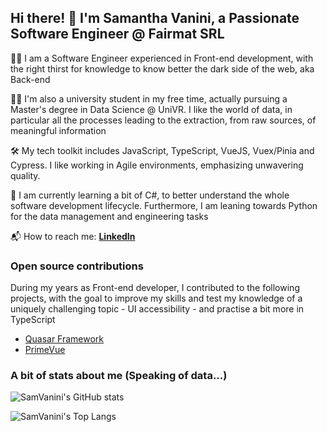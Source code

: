 ## Hi there! 👋 I'm Samantha Vanini, a Passionate Software Engineer @ Fairmat SRL

🧑‍💻 I am a Software Engineer experienced in Front-end development, with the right thirst for knowledge to know better the dark side of the web, aka Back-end

🧑‍🎓 I'm also a university student in my free time, actually pursuing a Master's degree in Data Science @ UniVR. I like the world of data, in particular all the processes leading to the extraction, from raw sources, of meaningful information

🛠️ My tech toolkit includes JavaScript, TypeScript, VueJS, Vuex/Pinia and Cypress. I like working in Agile environments, emphasizing unwavering quality.

🌱 I am currently learning a bit of C#, to better understand the whole software development lifecycle. Furthermore, I am leaning towards Python for the data management and engineering tasks

📬 How to reach me: **[LinkedIn](https://www.linkedin.com/in/samantha-vanini/)**

### Open source contributions

During my years as Front-end developer, I contributed to the following projects, with the goal to improve my skills and test my knowledge of a uniquely challenging topic - UI accessibility - and practise a bit more in TypeScript

- [Quasar Framework](https://github.com/quasarframework/quasar)
- [PrimeVue](https://github.com/primefaces/primevue)

### A bit of stats about me (Speaking of data...)

![SamVanini's GitHub stats](https://github-readme-stats.vercel.app/api?username=SamVanini&show=prs_merged,prs_merged_percentage&show_icons=true&hide_border=true&theme=chartreuse-dark&include_all_commits=true&hide_rank=true)

![SamVanini's Top Langs](https://github-readme-stats.vercel.app/api/top-langs/?username=SamVanini&layout=compact&hide=c&theme=chartreuse-dark)

<!--
**SamVanini/SamVanini** is a ✨ _special_ ✨ repository because its `README.md` (this file) appears on your GitHub profile.

Here are some ideas to get you started:

- 🔭 I’m currently working on ...
- 🌱 I’m currently learning ...
- 👯 I’m looking to collaborate on ...
- 🤔 I’m looking for help with ...
- 💬 Ask me about ...
- 📫 How to reach me: ...
- 😄 Pronouns: ...
- ⚡ Fun fact: ...
-->
